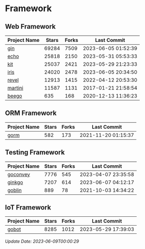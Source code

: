 # Framework

## Web Framework
| Project Name | Stars | Forks | Last Commit |
| ------------ | ----- | ----- | ----------- |
| [gin](https://github.com/gin-gonic/gin) | 69284 | 7509 | 2023-06-05 01:52:39 |
| [echo](https://github.com/labstack/echo) | 25818 | 2150 | 2023-05-31 05:53:33 |
| [kit](https://github.com/go-kit/kit) | 25037 | 2421 | 2023-05-29 21:23:33 |
| [iris](https://github.com/kataras/iris) | 24020 | 2478 | 2023-06-05 20:34:50 |
| [revel](https://github.com/revel/revel) | 12913 | 1415 | 2022-04-12 20:53:30 |
| [martini](https://github.com/go-martini/martini) | 11587 | 1131 | 2017-01-21 21:58:54 |
| [beego](https://github.com/astaxie/beego) | 635 | 168 | 2020-12-13 11:36:23 |

## ORM Framework
| Project Name | Stars | Forks | Last Commit |
| ------------ | ----- | ----- | ----------- |
| [gorm](https://github.com/jinzhu/gorm) | 582 | 173 | 2021-11-20 01:15:37 |

## Testing Framework
| Project Name | Stars | Forks | Last Commit |
| ------------ | ----- | ----- | ----------- |
| [goconvey](https://github.com/smartystreets/goconvey) | 7776 | 545 | 2023-04-07 23:35:58 |
| [ginkgo](https://github.com/onsi/ginkgo) | 7207 | 614 | 2023-06-07 04:12:17 |
| [goblin](https://github.com/franela/goblin) | 889 | 78 | 2021-10-03 14:34:22 |

## IoT Framework
| Project Name | Stars | Forks | Last Commit |
| ------------ | ----- | ----- | ----------- |
| [gobot](https://github.com/hybridgroup/gobot) | 8285 | 1012 | 2023-05-29 17:39:03 |

*Update Date: 2023-06-09T00:00:29*